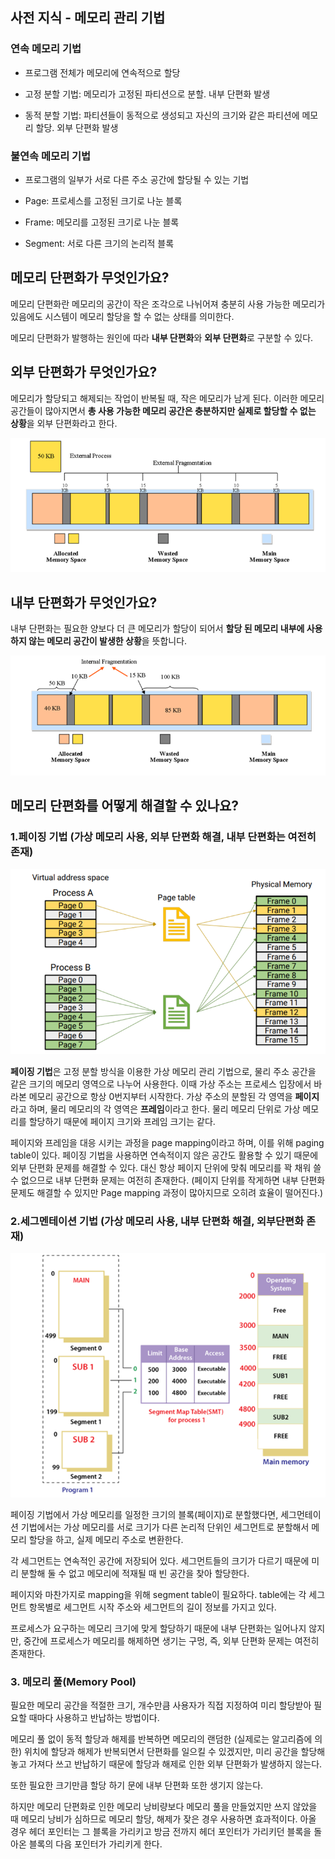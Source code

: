 ## 사전 지식 - 메모리 관리 기법

### 연속 메모리 기법

- 프로그램 전체가 메모리에 연속적으로 할당

- 고정 분할 기법: 메모리가 고정된 파티션으로 분할. 내부 단편화 발생

- 동적 분할 기법: 파티션들이 동적으로 생성되고 자신의 크기와 같은 파티션에 메모리 할당. 외부 단편화 발생

### 불연속 메모리 기법

- 프로그램의 일부가 서로 다른 주소 공간에 할당될 수 있는 기법

- Page: 프로세스를 고정된 크기로 나눈 블록

- Frame: 메모리를 고정된 크기로 나눈 블록

- Segment: 서로 다른 크기의 논리적 블록

## 메모리 단편화가 무엇인가요?

메모리 단편화란 메모리의 공간이 작은 조각으로 나뉘어져 충분히 사용 가능한 메모리가 있음에도 시스템이 메모리 할당을 할 수 없는 상태를 의미한다.

메모리 단편화가 발행하는 원인에 따라 **내부 단편화**와 **외부 단편화**로 구분할 수 있다.

## 외부 단편화가 무엇인가요?

메모리가 할당되고 해제되는 작업이 반복될 때, 작은 메모리가 남게 된다. 이러한 메모리 공간들이 많아지면서 **총 사용 가능한 메모리 공간은 충분하지만 실제로 할당할 수 없는 상황**을 외부 단편화라고 한다.

![img.png](img/외부단편화.png)

## 내부 단편화가 무엇인가요?

내부 단편화는 필요한 양보다 더 큰 메모리가 할당이 되어서 **할당 된 메모리 내부에 사용하지 않는 메모리 공간이 발생한 상황**을 뜻합니다.

![img_1.png](img/내부단편화.png)

## 메모리 단편화를 어떻게 해결할 수 있나요?

### 1.페이징 기법 (가상 메모리 사용, 외부 단편화 해결, 내부 단편화는 여전히 존재)

![img_2.png](img/페이징기법.png)

**페이징 기법**은 고정 분할 방식을 이용한 가상 메모리 관리 기법으로, 물리 주소 공간을 같은 크기의 메모리 영역으로 나누어 사용한다. 이때 가상 주소는 프로세스 입장에서 바라본 메모리 공간으로 항상 0번지부터 시작한다. 가상 주소의 분할된 각 영역을 **페이지**라고 하며, 물리 메모리의 각 영역은 **프레임**이라고 한다. 물리 메모리 단위로 가상 메모리를 할당하기 때문에 페이지 크기와 프레임 크기는 같다.

페이지와 프레임을 대응 시키는 과정을 page mapping이라고 하며, 이를 위해 paging table이 있다. 페이징 기법을 사용하면 연속적이지 않은 공간도 활용할 수 있기 때문에 외부 단편화 문제를 해결할 수 있다. 대신 항상 페이지 단위에 맞춰 메모리를 꽉 채워 쓸 수 없으므로 내부 단편화 문제는 여전히 존재한다. (페이지 단위를 작게하면 내부 단편화 문제도 해결할 수 있지만 Page mapping 과정이 많아지므로 오히려 효율이 떨어진다.)

### 2.세그멘테이션 기법 (가상 메모리 사용, 내부 단편화 해결, 외부단편화 존재)

![img_3.png](img/세그멘테이션기법.png)

페이징 기법에서 가상 메모리를 일정한 크기의 블록(페이지)로 분할했다면, 세그먼테이션 기법에서는 가상 메모리를 서로 크기가 다른 논리적 단위인 세그먼트로 분할해서 메모리 할당을 하고, 실제 메모리 주소로 변환한다.

각 세그먼트는 연속적인 공간에 저장되어 있다. 세그먼트들의 크기가 다르기 때문에 미리 분할해 둘 수 없고 메모리에 적재될 때 빈 공간을 찾아 할당한다.

페이지와 마찬가지로 mapping을 위해 segment table이 필요하다. table에는 각 세그먼트 항목별로 세그먼트 시작 주소와 세그먼트의 길이 정보를 가지고 있다.

프로세스가 요구하는 메모리 크기에 맞게 할당하기 때문에 내부 단편화는 일어나지 않지만, 중간에 프로세스가 메모리를 해제하면 생기는 구멍, 즉, 외부 단편화 문제는 여전히 존재한다.

### 3. 메모리 풀(Memory Pool)

필요한 메모리 공간을 적절한 크기, 개수만큼 사용자가 직접 지정하여 미리 할당받아 필요할 때마다 사용하고 반납하는 방법이다.

메모리 풀 없이 동적 할당과 해제를 반복하면 메모리의 랜덤한 (실제로는 알고리즘에 의한) 위치에 할당과 해제가 반복되면서 단편화를 일으킬 수 있겠지만, 미리 공간을 할당해놓고 가져다 쓰고 반납하기 때문에 할당과 해제로 인한 외부 단편화가 발생하지 않는다.

또한 필요한 크기만큼 할당 하기 문에 내부 단편화 또한 생기지 않는다.

하지만 메모리 단편화로 인한 메모리 낭비량보다 메모리 풀을 만들었지만 쓰지 않았을 때 메모리 낭비가 심하므로 메모리 할당, 해제가 잦은 경우 사용하면 효과적이다.
아올 경우 헤더 포인터는 그 블록을 가리키고 방금 전까지 헤더 포인터가 가리키던 블록을 돌아온 블록의 다음 포인터가 가리키게 한다.